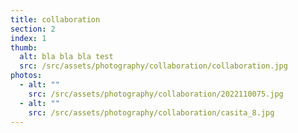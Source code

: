 ```yaml
---
title: collaboration
section: 2
index: 1
thumb:
  alt: bla bla bla test
  src: /src/assets/photography/collaboration/collaboration.jpg
photos:
  - alt: ""
    src: /src/assets/photography/collaboration/2022110075.jpg
  - alt: ""
    src: /src/assets/photography/collaboration/casita_8.jpg
---
```

